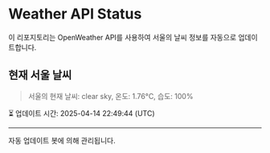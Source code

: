 
# Weather API Status

이 리포지토리는 OpenWeather API를 사용하여 서울의 날씨 정보를 자동으로 업데이트합니다.

## 현재 서울 날씨
> 서울의 현재 날씨: clear sky, 온도: 1.76°C, 습도: 100%

⏳ 업데이트 시간: 2025-04-14 22:49:44 (UTC)

---
자동 업데이트 봇에 의해 관리됩니다.
